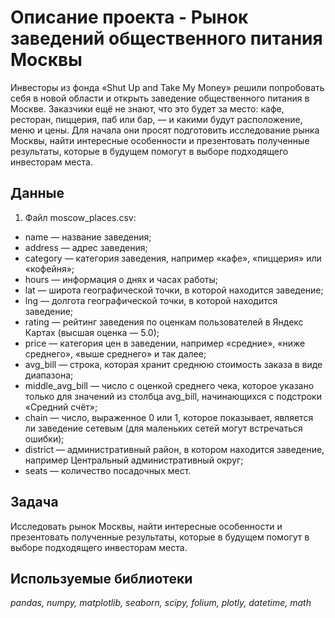 
# Описание проекта - Рынок заведений общественного питания Москвы
Инвесторы из фонда «Shut Up and Take My Money» решили попробовать себя в новой области и открыть заведение общественного питания в Москве. Заказчики ещё не знают, что это будет за место: кафе, ресторан, пиццерия, паб или бар, — и какими будут расположение, меню и цены.
Для начала они просят подготовить исследование рынка Москвы, найти интересные особенности и презентовать полученные результаты, которые в будущем помогут в выборе подходящего инвесторам места.

## Данные

1. Файл moscow_places.csv:
- name — название заведения;
- address — адрес заведения;
- category — категория заведения, например «кафе», «пиццерия» или «кофейня»;
- hours — информация о днях и часах работы;
- lat — широта географической точки, в которой находится заведение;
- lng — долгота географической точки, в которой находится заведение;
- rating — рейтинг заведения по оценкам пользователей в Яндекс Картах (высшая оценка — 5.0);
- price — категория цен в заведении, например «средние», «ниже среднего», «выше среднего» и так далее;
- avg_bill — строка, которая хранит среднюю стоимость заказа в виде диапазона;
- middle_avg_bill — число с оценкой среднего чека, которое указано только для значений из столбца avg_bill, начинающихся с подстроки «Средний счёт»;
- chain — число, выраженное 0 или 1, которое показывает, является ли заведение сетевым (для маленьких сетей могут встречаться ошибки);
- district — административный район, в котором находится заведение, например Центральный административный округ;
- seats — количество посадочных мест.

## Задача

Исследовать рынок Москвы, найти интересные особенности и презентовать полученные результаты, которые в будущем помогут в выборе подходящего инвесторам места.

## Используемые библиотеки
*pandas, numpy, matplotlib, seaborn, scipy, folium, plotly, datetime, math*

